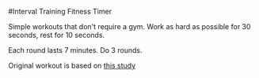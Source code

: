 #Interval Training Fitness Timer

Simple workouts that don't require a gym. Work as hard as possible for 30 seconds, rest for 10 seconds.

Each round lasts 7 minutes. Do 3 rounds.

Original workout is based on [this study](http://journals.lww.com/acsm-healthfitness/Fulltext/2013/05000/HIGH_INTENSITY_CIRCUIT_TRAINING_USING_BODY_WEIGHT_.5.aspx)
